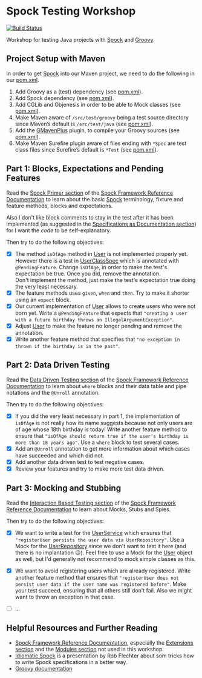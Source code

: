 Spock Testing Workshop
======================

[![Build Status](https://travis-ci.org/mkutz/spock-testing-workshop.svg?branch=master)](https://travis-ci.org/mkutz/spock-testing-workshop)

Workshop for testing Java projects with [Spock] and [Groovy].

Project Setup with Maven
------------------------
In order to get [Spock] into our Maven project, we need to do the following in our [pom.xml].

1. Add Groovy as a (test) dependency (see [pom.xml](pom.xml#L27-L33)).
2. Add Spock dependency (see [pom.xml](pom.xml#L35-L40)).
3. Add CGLib and Objenesis in order to be able to Mock classes (see [pom.xml](pom.xml#L42-L58)).
4. Make Maven aware of `/src/test/groovy` being a test source directory since Maven’s default is `/src/test/java` (see [pom.xml](pom.xml#L77-L78)).
5. Add the [GMavenPlus] plugin, to compile your Groovy sources (see [pom.xml](pom.xml#L81-L95)).
6. Make Maven Surefire plugin aware of files ending with `*Spec` are test class files since Surefire’s default is `*Test` (see [pom.xml](pom.xml#L102-L113)).

Part 1: Blocks, Expectations and Pending Features
-------------------------------------------------
Read the [Spock Primer section] of the [Spock Framework Reference Documentation] to learn about the basic [Spock] terminology, fixture and feature methods, blocks and expectations.

Also I don't like block comments to stay in the test after it has been implemented (as suggested in the [Specifications as Documentation section]) for I want the *code* to be self-explanatory.

Then try to do the following objectives:
- [x] The method `isOfAge` method in [User] is not implemented properly yet. However there is a test in [UserClassSpec] which is annotated with `@PendingFeature`. Change `isOfAge`, in order to make the test's expectation be true. Once you did, remove the annotation.<br/>
  Don't implement the method, just make the test's expectation true doing the very least necessary.
- [x] The feature methods uses `given`, `when` and `then`. Try to make it shorter using an `expect` block.
- [x] Our current implementation of [User] allows to create users who were not born yet. Write a `@PendingFeature` that expects that `"creating a user with a future birthday throws an IllegalArgumentException"`.
- [x] Adjust [User] to make the feature no longer pending and remove the annotation.
- [x] Write another feature method that specifies that `"no exception in thrown if the birthday is in the past"`.

Part 2: Data Driven Testing
---------------------------
Read the [Data Driven Testing section] of the [Spock Framework Reference Documentation] to learn about `where` blocks and their data table and pipe notations and the `@Unroll` annotation.

Then try to do the following objectives:
- [x] If you did the very least necessary in part 1, the implementation of `isOfAge` is not really how its name suggests because not only users are of age whose 18th birthday is today! Write another feature method to ensure that `"isOfAge should return true if the user's birthday is more than 18 years ago"`. Use a `where` block to test several cases.
- [x] Add an `@Unroll` annotation to get more information about which cases have succeeded and which did not.
- [x] Add another data driven test to test negative cases.
- [x] Review your features and try to make more test data driven.

Part 3: Mocking and Stubbing
----------------------------
Read the [Interaction Based Testing section] of the [Spock Framework Reference Documentation] to learn about Mocks, Stubs and Spies.

Then try to do the following objectives:
- [x] We want to write a test for the [UserService] which ensures that `"registerUser persists the user data via UserRepository"`. Use a Mock for the [UserRepository] since we don't want to test it here (and there is no implantation 😉). Feel free to use a Mock for the [User] object as well, but I'd generally not recommend to mock simple classes as this.
- [x] We want to avoid registering users which are already registered. Write another feature method that ensures that `"registerUser does not persist user data if the user name was registered before"`. Make your test succeed, ensuring that all others still don't fail. Also we might want to throw an exception in that case.
- [ ] ...


Helpful Resources and Further Reading
-------------------------------------
* [Spock Framework Reference Documentation], especially the [Extensions section] and the [Modules section] not used in this workshop.
* [Idiomatic Spock] is a presentation by Rob Flechter about som tricks how to write Spock specifications in a better way.
* [Groovy documentation]


[GMavenPlus]: <https://github.com/groovy/GMavenPlus>

[Groovy]: <http://www.groovy-lang.org/>
[Groovy documentation]: <http://www.groovy-lang.org/documentation.html>

[Spock]: <http://spockframework.org/>
[Spock Framework Reference Documentation]: <http://docs.spockframework.org/>
[Spock Primer section]: <http://spockframework.org/spock/docs/1.1/spock_primer.html>
[Specifications as Documentation section]: <http://spockframework.org/spock/docs/1.1/spock_primer.html#specs-as-doc>
[Data Driven Testing section]: <http://spockframework.org/spock/docs/1.1/data_driven_testing.html>
[Interaction Based Testing section]: <http://spockframework.org/spock/docs/1.1/interaction_based_testing.html>
[Extensions section]: <http://spockframework.org/spock/docs/1.1/extensions.html>
[Modules section]: <http://spockframework.org/spock/docs/1.1/modules.html>

[Idiomatic Spock]: <https://github.com/robfletcher/idiomatic-spock/blob/master/Idiomatic%20Spock.pdf>

[pom.xml]: <pom.xml>

[User]: <src/main/java/de/assertagile/workshop/spocktesting/User.java>
[UserClassSpec]: <src/test/groovy/de/assertagile/workshop/spocktesting/UserClassSpec.groovy>
[UserEntity]: <src/main/java/de/assertagile/workshop/spocktesting/UserEntity.java>
[UserRepository]: <src/main/java/de/assertagile/workshop/spocktesting/UserRepository.java>
[UserService]: <src/main/java/de/assertagile/workshop/spocktesting/UserService.java>
[UserServiceClassSpec]: <src/test/groovy/de/assertagile/workshop/spocktesting/UserServiceClassSpec.groovy>
